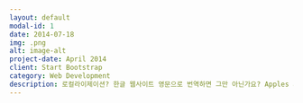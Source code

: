 ```yaml
---
layout: default
modal-id: 1
date: 2014-07-18
img: .png
alt: image-alt
project-date: April 2014
client: Start Bootstrap
category: Web Development
description: 로컬라이제이션? 한글 웹사이트 영문으로 번역하면 그만 아닌가요? Apples and Oranges...웹사이트랑 매뉴얼이 다르듯이. 마케팅, SEO 등 전혀 다른 종류의 글입니다. 영문으로 번역했을 떄 번역가의 작업은 한글 웹사이트의 글을 같은 정보를 포함한 영문으로 전달하는 것이지 영문으로 카피라이팅을 하는 것이 아닙니다. 번역가로써는 주어진 텍스트에 <i> 창의적 </i> 으로 번역하는 것이 오히려 부적절 합니다. 또한 번역을 외주할 경우 보통 번역가 - 리뷰어로 여러 사람이 개입하게 되므로 통일성을 유지하기 위해서는 창의성 희생이 당연합니다. 또한 텍스트를 업데이트 할 경우 같은 번역가가 작업할 가능성이 매우 적습니다.
---
```

